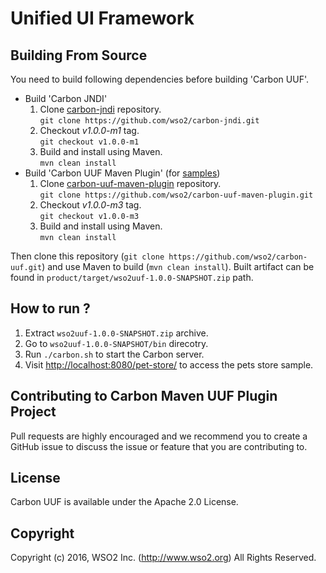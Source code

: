# Unified UI Framework

## Building From Source

You need to build following dependencies before building 'Carbon UUF'.

- Build 'Carbon JNDI'
  1. Clone [carbon-jndi](https://github.com/wso2/carbon-jndi) repository.<br/>`git clone https://github.com/wso2/carbon-jndi.git`
  2. Checkout *v1.0.0-m1* tag.<br/>`git checkout v1.0.0-m1`
  3. Build and install using Maven.<br/> `mvn clean install`
- Build 'Carbon UUF Maven Plugin' (for [samples](samples/sample4))
  1. Clone [carbon-uuf-maven-plugin](https://github.com/wso2/carbon-uuf-maven-plugin) repository.<br/>`git clone https://github.com/wso2/carbon-uuf-maven-plugin.git`
  2. Checkout *v1.0.0-m3* tag.<br/>`git checkout v1.0.0-m3`
  3. Build and install using Maven.<br/> `mvn clean install`

Then clone this repository (`git clone https://github.com/wso2/carbon-uuf.git`) and use Maven to build (`mvn clean install`). Built artifact can be found in `product/target/wso2uuf-1.0.0-SNAPSHOT.zip` path.

## How to run ?

1. Extract `wso2uuf-1.0.0-SNAPSHOT.zip` archive.
2. Go to `wso2uuf-1.0.0-SNAPSHOT/bin` direcotry.
4. Run `./carbon.sh` to start the Carbon server.
5. Visit [http://localhost:8080/pet-store/](http://localhost:8080/pets-store/) to access the pets store sample.

## Contributing to Carbon Maven UUF Plugin Project

Pull requests are highly encouraged and we recommend you to create a GitHub issue to discuss the issue or feature that you are contributing to.  

## License

Carbon UUF is available under the Apache 2.0 License.

## Copyright

Copyright (c) 2016, WSO2 Inc. (http://www.wso2.org) All Rights Reserved.
